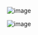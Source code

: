 ![image](https://github.com/rage147-OwO/instant-ngp/assets/96696114/d15cccd2-8f1d-443f-88fd-5ea49ca60824)

![image](https://github.com/rage147-OwO/instant-ngp/assets/96696114/e5c70e2a-91fd-4263-9e1b-ed6fa204704f)

